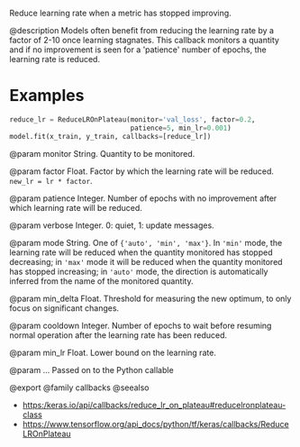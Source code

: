 Reduce learning rate when a metric has stopped improving.

@description
Models often benefit from reducing the learning rate by a factor
of 2-10 once learning stagnates. This callback monitors a
quantity and if no improvement is seen for a 'patience' number
of epochs, the learning rate is reduced.

# Examples
```python
reduce_lr = ReduceLROnPlateau(monitor='val_loss', factor=0.2,
                              patience=5, min_lr=0.001)
model.fit(x_train, y_train, callbacks=[reduce_lr])
```

@param monitor
String. Quantity to be monitored.

@param factor
Float. Factor by which the learning rate will be reduced.
`new_lr = lr * factor`.

@param patience
Integer. Number of epochs with no improvement after which
learning rate will be reduced.

@param verbose
Integer. 0: quiet, 1: update messages.

@param mode
String. One of `{'auto', 'min', 'max'}`. In `'min'` mode,
the learning rate will be reduced when the
quantity monitored has stopped decreasing; in `'max'` mode it will
be reduced when the quantity monitored has stopped increasing; in
`'auto'` mode, the direction is automatically inferred from the name
of the monitored quantity.

@param min_delta
Float. Threshold for measuring the new optimum, to only focus
on significant changes.

@param cooldown
Integer. Number of epochs to wait before resuming normal
operation after the learning rate has been reduced.

@param min_lr
Float. Lower bound on the learning rate.

@param ...
Passed on to the Python callable

@export
@family callbacks
@seealso
+ <https:/keras.io/api/callbacks/reduce_lr_on_plateau#reducelronplateau-class>
+ <https://www.tensorflow.org/api_docs/python/tf/keras/callbacks/ReduceLROnPlateau>
